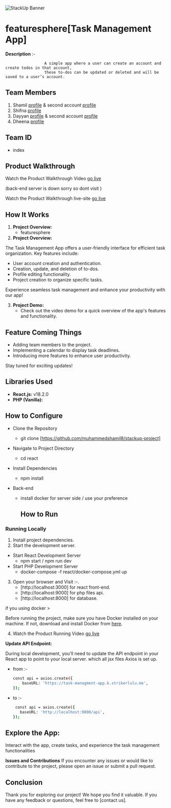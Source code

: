 ![StackUp Banner](https://tinkerhub.frappe.cloud/files/stackup%20banner.jpeg)

# featuresphere[Task Management App]

**Description** :-

                     A simple app where a user can create an account and create todos in that account, 
                     these to-dos can be updated or deleted and will be saved to a user’s account.

## Team Members
1. Shamil [profile](https://github.com/muhammedshamil8) & second account [profile](https://github.com/strikerlulu)
2. Shifna  [profile](https://github.com/shifnashirin)
3. Dayyan [profile](https://github.com/Dayyan404) & second account [profile](https://github.com/minhajp4323)
4. Dheena [profile](https://github.com/dheenanasrin)

## Team ID
- index


## Product Walkthrough

Watch the Product Walkthrough Video [go live](https://drive.google.com/file/d/1lHow4-X5oN25hs8ocK5iNwxGKWJ5nYIH/view?usp=drive_link) 


(back-end server is down sorry so dont visit ) 

Watch the Product Walkthrough live-site [go live](https://featuresphere.vercel.app/)

## How It Works

1. **Project Overview:**
   * featuresphere
2. **Project Overview:**

The Task Management App offers a user-friendly interface for efficient task organization. Key features include:

- User account creation and authentication.
- Creation, update, and deletion of to-dos.
- Profile editing functionality.
- Project creation to organize specific tasks.

Experience seamless task management and enhance your productivity with our app!

3. **Project Demo:**
   - Check out the video demo for a quick overview of the app's features and functionality.
## Feature Coming Things

- Adding team members to the project.
- Implementing a calendar to display task deadlines.
- Introducing more features to enhance user productivity.

Stay tuned for exciting updates!   
## Libraries Used

- **React.js:** v18.2.0
- **PHP (Vanilla):**

## How to Configure

- Clone the Repository
  * git clone [https://github.com/muhammedshamil8/stackup-project]

- Navigate to Project Directory 
  * cd react    

- Install Dependencies
  * npm install

- Back-end
  * install docker for server side / use your preference

    ## How to Run

### Running Locally

1. Install project dependencies.
2. Start the development server.
- Start React Development Server
   * npm start / npm run dev
- Start PHP Development Server
   * docker-compose -f react/docker-compose.yml up 
3. Open your browser and Visit :-.
   * [http://localhost:3000] for react front-end.
   * [http://localhost:9000] for php files api.
   * [http://localhost:8000] for database.

if you using docker >

Before running the project, make sure you have Docker installed on your machine. If not, download and install Docker from [here](https://www.docker.com/get-started).

4. Watch the Product Running  Video [go live](https://drive.google.com/file/d/1B1_xH9tdb8P6xZ35HiXIeTukchL1o5gK/view?usp=drive_link) 


**Update API Endpoint:**

During local development, you'll need to update the API endpoint in your React app to point to your local server. 
which all jsx files Axios is set up.
- from :-


    ```bash
    const api = axios.create({
        baseURL: 'https://task-managment-app.k.strikerlulu.me',
    }); 

- to :-

    ```bash
     const api = axios.create({
       baseURL: 'http://localhost:9000/api',
   });


## Explore the App:

Interact with the app, create tasks, and experience the task management functionalities

**Issues and Contributions**
If you encounter any issues or would like to contribute to the project, please open an issue or submit a pull request.


## Conclusion

Thank you for exploring our project! We hope you find it valuable. If you have any feedback or questions, feel free to [contact us].

